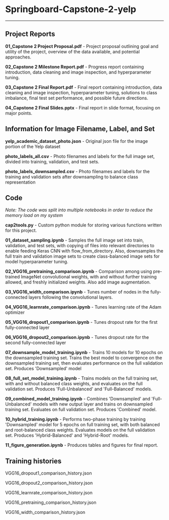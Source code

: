 # Springboard-Capstone-2-yelp
___

## Project Reports

**01_Capstone 2 Project Proposal.pdf** - Project proposal outlining goal and utility of the project, overview of the data available, and potential approaches.

**02_Capstone 2 Milestone Report.pdf** - Progress report containing introduction, data cleaning and image inspection, and hyperparameter tuning.

**03_Capstone 2 Final Report.pdf** - Final report containing introduction, data cleaning and image inspection, hyperparameter tuning, solutions to class imbalance, final test set performance, and possible future directions.

**04_Capstone 2 Final Slides.pptx** - Final report in slide format, focusing on major points.

## Information for Image Filename, Label, and Set

**yelp_academic_dataset_photo.json** - Original json file for the image portion of the Yelp dataset

**photo_labels_all.csv** - Photo filenames and labels for the full image set, divided into training, validation, and test sets.

**photo_labels_downsampled.csv** - Photo filenames and labels for the training and validation sets after downsampling to balance class representation 

## Code

*Note: The code was split into multiple notebooks in order to reduce the memory load on my system*

**cap2tools.py** - Custom python module for storing various functions written for this project.

**01_dataset_sampling.ipynb** - Samples the full image set into train, validation, and test sets, with copying of files into relevant directories to enable feeding Keras CNN with flow_from_directory. Also, downsamples the full train and validation image sets to create class-balanced image sets for model hyperparameter tuning.

**02_VGG16_pretraining_comparison.ipynb** - Comparison among using pre-trained ImageNet convolutional weights, with and without further training allowed, and freshly initialized weights. Also add image augmentation.

**03_VGG16_width_comparison.ipynb** - Tunes number of nodes in the fully-connected layers following the convolutional layers.

**04_VGG16_learnrate_comparison.ipynb** - Tunes learning rate of the Adam optimizer

**05_VGG16_dropout1_comparison.ipynb** - Tunes dropout rate for the first fully-connected layer

**06_VGG16_dropout2_comparison.ipynb** - Tunes dropout rate for the second fully-connected layer

**07_downsample_model_training.ipynb** - Trains 10 models for 10 epochs on the downsampled training set. Trains the best model to convergence on the downsampled training set, then evaluates performance on the full validation set. Produces 'Downsampled' model

**08_full_set_model_training.ipynb** - Trains models on the full training set, with and without balanced class weights, and evaluates on the full validation set. Produces 'Full-Unbalanced' and 'Full-Balanced' models.

**09_combined_model_training.ipynb** - Combines 'Downsampled' and 'Full-Unbalanced' models with new output layer and trains on downsampled training set. Evaluates on full validation set. Produces 'Combined' model.

**10_hybrid_training.ipynb** - Performs two-phase training by training 'Downsampled' model for 5 epochs on full training set, with both balanced and root-balanced class weights. Evaluates models on the full validation set. Produces 'Hybrid-Balanced' and 'Hybrid-Root' models.

**11_figure_generation.ipynb** - Produces tables and figures for final report.

## Training histories

VGG16_dropout1_comparison_history.json

VGG16_dropout2_comparison_history.json

VGG16_learnrate_comparison_history.json

VGG16_pretraining_comparison_history.json

VGG16_width_comparison_history.json
